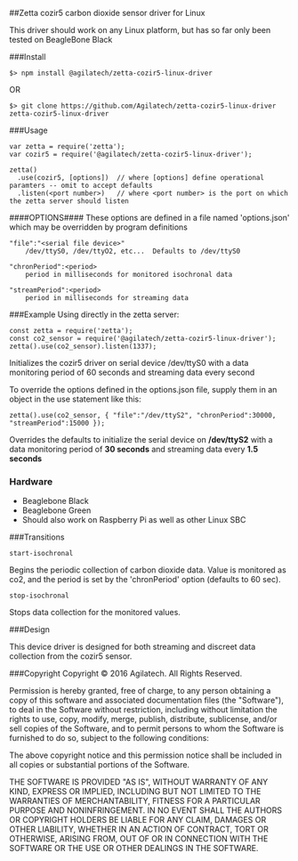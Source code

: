 ##Zetta cozir5 carbon dioxide sensor driver for Linux

This driver should work on any Linux platform, but has so far only been tested on BeagleBone Black

###Install
```
$> npm install @agilatech/zetta-cozir5-linux-driver
```
OR
```
$> git clone https://github.com/Agilatech/zetta-cozir5-linux-driver zetta-cozir5-linux-driver
```
###Usage

```
var zetta = require('zetta');
var cozir5 = require('@agilatech/zetta-cozir5-linux-driver');
 
zetta()
  .use(cozir5, [options])  // where [options] define operational paramters -- omit to accept defaults
  .listen(<port number>)   // where <port number> is the port on which the zetta server should listen
```

####OPTIONS####
These options are defined in a file named 'options.json' which may be overridden by program definitions
```
"file":"<serial file device>"
    /dev/ttyS0, /dev/ttyO2, etc...  Defaults to /dev/ttyS0

"chronPeriod":<period>
    period in milliseconds for monitored isochronal data

"streamPeriod":<period>
    period in milliseconds for streaming data
```


###Example
Using directly in the zetta server:
```
const zetta = require('zetta');
const co2_sensor = require('@agilatech/zetta-cozir5-linux-driver');
zetta().use(co2_sensor).listen(1337);
```
Initializes the cozir5 driver on serial device /dev/ttyS0 with a data monitoring period of 60 seconds and streaming data every second

To override the options defined in the options.json file, supply them in an object in the use statement like this:
```
zetta().use(co2_sensor, { "file":"/dev/ttyS2", "chronPeriod":30000, "streamPeriod":15000 });
```
Overrides the defaults to initialize the serial device on **/dev/ttyS2** with a data monitoring period of **30 seconds** and streaming data every **1.5 seconds**
### Hardware

* Beaglebone Black
* Beaglebone Green
* Should also work on Raspberry Pi as well as other Linux SBC

###Transitions
```
start-isochronal
```
Begins the periodic collection of carbon dioxide data. Value is monitored as co2,
and the period is set by the 'chronPeriod' option (defaults to 60 sec).
```
stop-isochronal
```
Stops data collection for the monitored values.

###Design

This device driver is designed for both streaming and discreet data collection from the cozir5 sensor.

###Copyright
Copyright © 2016 Agilatech. All Rights Reserved.

Permission is hereby granted, free of charge, to any person obtaining a copy of this software and associated documentation files (the "Software"), to deal in the Software without restriction, including without limitation the rights to use, copy, modify, merge, publish, distribute, sublicense, and/or sell copies of the Software, and to permit persons to whom the Software is furnished to do so, subject to the following conditions:

The above copyright notice and this permission notice shall be included in all copies or substantial portions of the Software.

THE SOFTWARE IS PROVIDED "AS IS", WITHOUT WARRANTY OF ANY KIND, EXPRESS OR IMPLIED, INCLUDING BUT NOT LIMITED TO THE WARRANTIES OF MERCHANTABILITY, FITNESS FOR A PARTICULAR PURPOSE AND NONINFRINGEMENT. IN NO EVENT SHALL THE AUTHORS OR COPYRIGHT HOLDERS BE LIABLE FOR ANY CLAIM, DAMAGES OR OTHER LIABILITY, WHETHER IN AN ACTION OF CONTRACT, TORT OR OTHERWISE, ARISING FROM, OUT OF OR IN CONNECTION WITH THE SOFTWARE OR THE USE OR OTHER DEALINGS IN THE SOFTWARE.